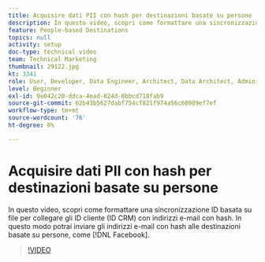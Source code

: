 ```yaml
---
title: Acquisire dati PII con hash per destinazioni basate su persone
description: In questo video, scopri come formattare una sincronizzazione ID basata su file per collegare gli ID cliente (ID CRM) con indirizzi e-mail con hash.
feature: People-based Destinations
topics: null
activity: setup
doc-type: technical video
team: Technical Marketing
thumbnail: 29122.jpg
kt: 3341
role: User, Developer, Data Engineer, Architect, Data Architect, Admin, Leader
level: Beginner
exl-id: 9e042c20-ddca-4ead-824d-8bbcd718fab9
source-git-commit: 62b43b5627dabf754cf821f974a56c60989ef7ef
workflow-type: tm+mt
source-wordcount: '76'
ht-degree: 0%

---
```


# Acquisire dati PII con hash per destinazioni basate su persone

In questo video, scopri come formattare una sincronizzazione ID basata su file per collegare gli ID cliente (ID CRM) con indirizzi e-mail con hash. In questo modo potrai inviare gli indirizzi e-mail con hash alle destinazioni basate su persone, come [!DNL Facebook].

>[!VIDEO](https://video.tv.adobe.com/v/29122/?quality=12)

